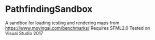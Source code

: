 # PathfindingSandbox
A sandbox for loading testing and rendering maps from https://www.movingai.com/benchmarks/
Requires SFML2.0
Tested on Visual Studio 2017
